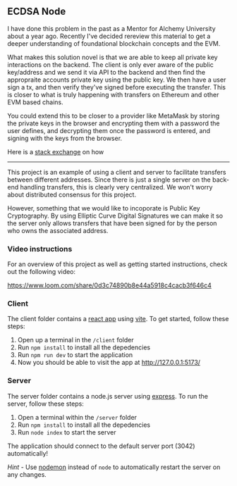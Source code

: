 ## ECDSA Node

I have done this problem in the past as a Mentor for Alchemy University about a year ago.
Recently I've decided rereview this material to get a deeper understanding of foundational blockchain concepts and the EVM.

What makes this solution novel is that we are able to keep all private key interactions on the backend. The client is only ever aware of the public key/address and we send it via API to the backend and then find the appropraite accounts private key using the public key. We then have a user sign a tx, and then verify they've signed before executing the transfer. This is closer to what is truly happening with transfers on Ethereum and other EVM based chains.

You could extend this to be closer to a provider like MetaMask by storing the private keys in the browser and encrypting them with a password the user defines, and decrypting them once the password is entered, and signing with the keys from the browser.

Here is a [stack exchange](https://ethereum.stackexchange.com/questions/159607/where-does-metamask-store-the-private-key-when-the-account-is-only-locked-with) on how

---

This project is an example of using a client and server to facilitate transfers between different addresses. Since there is just a single server on the back-end handling transfers, this is clearly very centralized. We won't worry about distributed consensus for this project.

However, something that we would like to incoporate is Public Key Cryptography. By using Elliptic Curve Digital Signatures we can make it so the server only allows transfers that have been signed for by the person who owns the associated address.

### Video instructions

For an overview of this project as well as getting started instructions, check out the following video:

https://www.loom.com/share/0d3c74890b8e44a5918c4cacb3f646c4

### Client

The client folder contains a [react app](https://reactjs.org/) using [vite](https://vitejs.dev/). To get started, follow these steps:

1. Open up a terminal in the `/client` folder
2. Run `npm install` to install all the depedencies
3. Run `npm run dev` to start the application
4. Now you should be able to visit the app at http://127.0.0.1:5173/

### Server

The server folder contains a node.js server using [express](https://expressjs.com/). To run the server, follow these steps:

1. Open a terminal within the `/server` folder
2. Run `npm install` to install all the depedencies
3. Run `node index` to start the server

The application should connect to the default server port (3042) automatically!

_Hint_ - Use [nodemon](https://www.npmjs.com/package/nodemon) instead of `node` to automatically restart the server on any changes.

